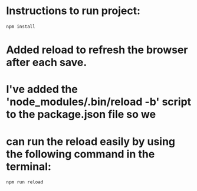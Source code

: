 # Instructions to run project:
    npm install

# Added reload to refresh the browser after each save.
# I've added the 'node_modules/.bin/reload -b' script to the package.json file so we
# can run the reload easily by using the following command in the terminal:
    npm run reload

    